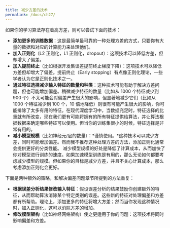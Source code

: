 ```yaml
---
title: 减少方差的技术
permalink: /docs/ch27/
---
```


如果你的学习算法存在着高方差，则可以尝试下面的技术：

- **添加更多的训练数据**：这是最简单最可靠的一种处理方差的方式，只要你有大量的数据和对应的计算能力来处理他们。
- **加入正则化**（L2 正则化，L1 正则化，dropout）：这项技术可以降低方差，但却增大了偏差。
- **加入提前终止**（比如根据开发集误差提前终止梯度下降）：这项技术可以降低方差但却增大了偏差。提前终止（Early stopping）有点像正则化理论，一些学者认为它是正则化技术之一。
- **通过特征选择减少输入特征的数量和种类**：这种技术可能有助于解决方差问题，但也可能增加偏差。稍微减少特征的数量（比如从 1000 个特征减少到 900 个）不太可能会对偏差产生很大的影响，但显著地减少它们（比如从 1000 个特征减少到 100 个，10 倍地降低）则很有可能产生很大的影响，你可能排除了太多有用的特征。在现代深度学习中，当数据充足时，特征选择的比重就有所改变，现在我们更有可能将拥有的所有特征提供给算法，并让算法根据数据来确定哪些特征可以使用。但当你的训练集很小的时候，特征选择是非常有用的。 
- **减小模型规模**（比如神经元/层的数量）：*谨慎使用。*这种技术可以减少方差，同时可能增加偏差。然而我不推荐这种处理方差的方法，添加正则化通常会提供更好的分类性能。 减少模型规模的好处是降低了计算成本，从而加快了你对模型进行训练的速度。如果加速模型训练是有用的，那么无论如何都要考虑减少模型的规模。但如果你的目标是减少方差，并且不关心计算成本，那么考虑添加正则化会更好。

下面是两种额外的策略，和解决偏差问题章节所提到的方法重复：

- **根据误差分析结果修改输入特征**：假设误差分析的结果鼓励你创建额外的特征，从而帮助算法消除某个特定类别的误差。这些新的特征对处理偏差和方差都有所帮助。理论上，添加更多的特征将增大方差；然而当你发现这种情况时，加入正则化，这可以消除方差的增加。
- **修改模型架构**（比如神经网络架构）使之更适用于你的问题：这项技术将同时影响偏差和方差。

